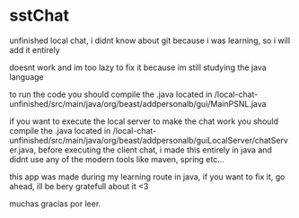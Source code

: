 # sstChat
unfinished local chat, i didnt know about git because i was learning, so i will add it entirely

doesnt work and im too lazy to fix it because im still studying the java language

to run the code you should compile the .java located in /local-chat-unfinished/src/main/java/org/beast/addpersonalb/gui/MainPSNL.java

if you want to execute the local server to make the chat work you should compile the .java located in /local-chat-unfinished/src/main/java/org/beast/addpersonalb/guiLocalServer/chatServer.java, before executing the client chat, i made this entirely in java and didnt use any of the modern tools like maven, spring etc...

this app was made during my learning route in java, if you want to fix it, go ahead, ill be bery gratefull about it <3

muchas gracias por leer.

